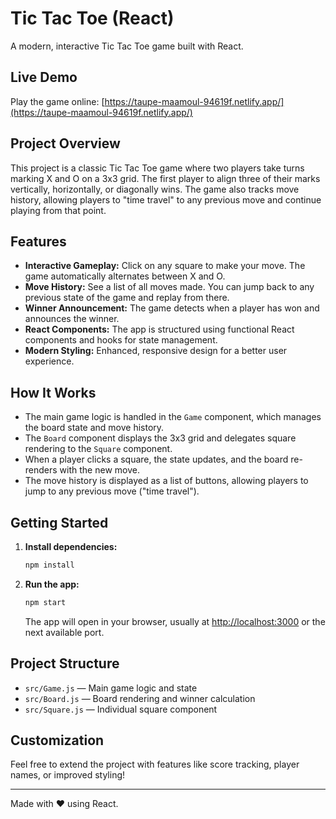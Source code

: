 # Tic Tac Toe (React)

A modern, interactive Tic Tac Toe game built with React.

## Live Demo
Play the game online: [https://taupe-maamoul-94619f.netlify.app/](https://taupe-maamoul-94619f.netlify.app/)

## Project Overview
This project is a classic Tic Tac Toe game where two players take turns marking X and O on a 3x3 grid. The first player to align three of their marks vertically, horizontally, or diagonally wins. The game also tracks move history, allowing players to "time travel" to any previous move and continue playing from that point.

## Features
- **Interactive Gameplay:** Click on any square to make your move. The game automatically alternates between X and O.
- **Move History:** See a list of all moves made. You can jump back to any previous state of the game and replay from there.
- **Winner Announcement:** The game detects when a player has won and announces the winner.
- **React Components:** The app is structured using functional React components and hooks for state management.
- **Modern Styling:** Enhanced, responsive design for a better user experience.

## How It Works
- The main game logic is handled in the `Game` component, which manages the board state and move history.
- The `Board` component displays the 3x3 grid and delegates square rendering to the `Square` component.
- When a player clicks a square, the state updates, and the board re-renders with the new move.
- The move history is displayed as a list of buttons, allowing players to jump to any previous move ("time travel").

## Getting Started
1. **Install dependencies:**
   ```bash
   npm install
   ```
2. **Run the app:**
   ```bash
   npm start
   ```
   The app will open in your browser, usually at [http://localhost:3000](http://localhost:3000) or the next available port.

## Project Structure
- `src/Game.js` — Main game logic and state
- `src/Board.js` — Board rendering and winner calculation
- `src/Square.js` — Individual square component

## Customization
Feel free to extend the project with features like score tracking, player names, or improved styling!

---

Made with ❤️ using React.
